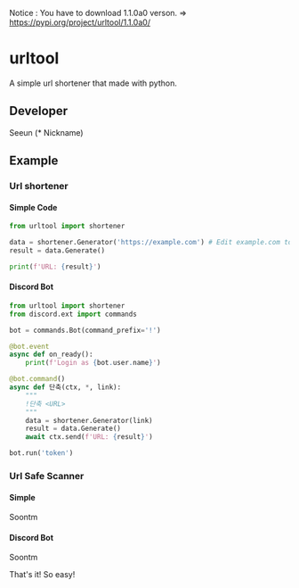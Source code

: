 Notice : You have to download 1.1.0a0 verson.
=> https://pypi.org/project/urltool/1.1.0a0/
# urltool
A simple url shortener that made with python.
## Developer
Seeun (* Nickname)
## Example
### Url shortener
#### Simple Code
```py
from urltool import shortener

data = shortener.Generator('https://example.com') # Edit example.com to real url.
result = data.Generate()

print(f'URL: {result}')
```
#### Discord Bot
```py
from urltool import shortener
from discord.ext import commands

bot = commands.Bot(command_prefix='!')

@bot.event
async def on_ready():
    print(f'Login as {bot.user.name}')

@bot.command()
async def 단축(ctx, *, link):
    """
    !단축 <URL>
    """
    data = shortener.Generator(link)
    result = data.Generate()
    await ctx.send(f'URL: {result}')

bot.run('token')
```
### Url Safe Scanner
#### Simple
Soontm
#### Discord Bot
Soontm


That's it! So easy!
